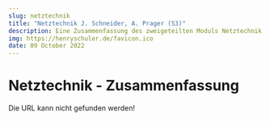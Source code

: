 ```yaml
---
slug: netztechnik
title: "Netztechnik J. Schneider, A. Prager (S3)"
description: Eine Zusammenfassung des zweigeteilten Moduls Netztechnik in Semester 3 (Theoriephase 3)
img: https://henryschuler.de/favicon.ico
date: 09 October 2022
---
```

# Netztechnik - Zusammenfassung
<div style="max-height:70vh;height:fit-content">
  <object data="https://henryschuler.de/file?bucketId=studies.summaries&filePath=netztechnik/NetztechnikZusammenfassung" height="100%" width="100%" style="height:70vh">
      <p>Die URL kann nicht gefunden werden!</p>
  </object>
</div>
